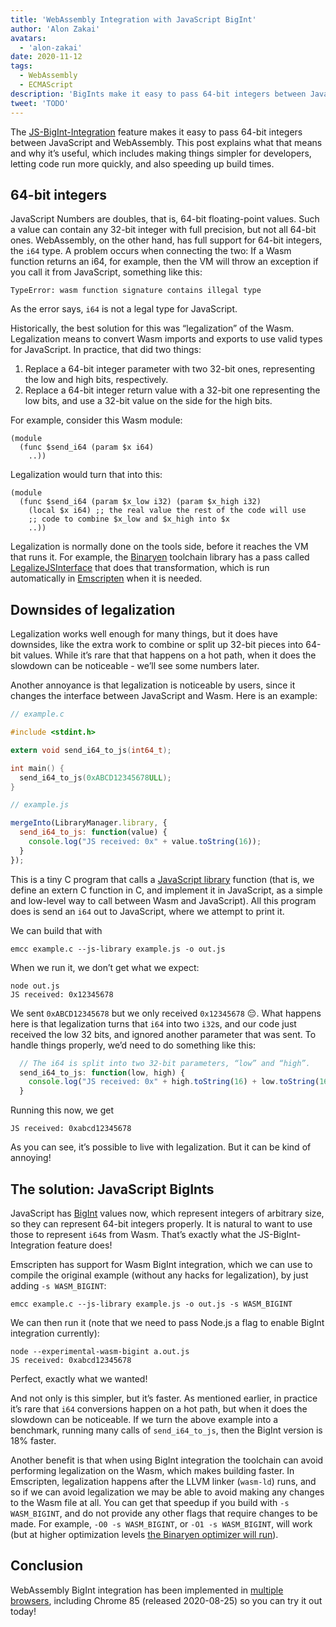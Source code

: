 ```yaml
---
title: 'WebAssembly Integration with JavaScript BigInt'
author: 'Alon Zakai'
avatars:
  - 'alon-zakai'
date: 2020-11-12
tags:
  - WebAssembly
  - ECMAScript
description: 'BigInts make it easy to pass 64-bit integers between JavaScript and WebAssembly. This post explains what that means and why it’s useful, which includes making things simpler for developers, letting code run more quickly, and also speeding up build times.'
tweet: 'TODO'
---
```

The
[JS-BigInt-Integration](https://github.com/WebAssembly/JS-BigInt-integration) feature makes it easy to pass 64-bit integers between JavaScript and WebAssembly. This post explains what that means and why it’s useful, which includes making things simpler for developers, letting code run more quickly, and also speeding up build times.

## 64-bit integers

JavaScript Numbers are doubles, that is, 64-bit floating-point values. Such a value can contain any 32-bit integer with full precision, but not all 64-bit ones. WebAssembly, on the other hand, has full support for 64-bit integers, the `i64` type. A problem occurs when connecting the two: If a Wasm function returns an i64, for example, then the VM will throw an exception if you call it from JavaScript, something like this:

```
TypeError: wasm function signature contains illegal type
```

As the error says, `i64` is not a legal type for JavaScript.

Historically, the best solution for this was “legalization” of the Wasm. Legalization means to convert Wasm imports and exports to use valid types for JavaScript. In practice, that did two things:

1. Replace a 64-bit integer parameter with two 32-bit ones, representing the low and high bits, respectively.
2. Replace a 64-bit integer return value with a 32-bit one representing the low bits, and use a 32-bit value on the side for the high bits.

For example, consider this Wasm module:

```wasm
(module
  (func $send_i64 (param $x i64)
    ..))
```

Legalization would turn that into this:

```wasm
(module
  (func $send_i64 (param $x_low i32) (param $x_high i32)
    (local $x i64) ;; the real value the rest of the code will use
    ;; code to combine $x_low and $x_high into $x
    ..))
```

Legalization is normally done on the tools side, before it reaches the VM that runs it. For example, the [Binaryen](https://github.com/WebAssembly/binaryen) toolchain library has a pass called [LegalizeJSInterface](https://github.com/WebAssembly/binaryen/blob/fd7e53fe0ae99bd27179cb35d537e4ce5ec1fe11/src/passes/LegalizeJSInterface.cpp) that does that transformation, which is run automatically in [Emscripten](https://emscripten.org/) when it is needed.

## Downsides of legalization

Legalization works well enough for many things, but it does have downsides, like the extra work to combine or split up 32-bit pieces into 64-bit values. While it’s rare that that happens on a hot path, when it does the slowdown can be noticeable - we’ll see some numbers later.

Another annoyance is that legalization is noticeable by users, since it changes the interface between JavaScript and Wasm. Here is an example:

```c
// example.c

#include <stdint.h>

extern void send_i64_to_js(int64_t);

int main() {
  send_i64_to_js(0xABCD12345678ULL);
}
```

```javascript
// example.js

mergeInto(LibraryManager.library, {
  send_i64_to_js: function(value) {
    console.log("JS received: 0x" + value.toString(16));
  }
});
```

This is a tiny C program that calls a [JavaScript library](https://emscripten.org/docs/porting/connecting_cpp_and_javascript/Interacting-with-code.html#implement-c-in-javascript) function (that is, we define an extern C function in C, and implement it in JavaScript, as a simple and low-level way to call between Wasm and JavaScript). All this program does is send an `i64` out to JavaScript, where we attempt to print it.

We can build that with

```
emcc example.c --js-library example.js -o out.js
```

When we run it, we don’t get what we expect:

```
node out.js
JS received: 0x12345678
```

We sent `0xABCD12345678` but we only received `0x12345678` 😔. What happens here is that legalization turns that `i64` into two `i32`s, and our code just received the low 32 bits, and ignored another parameter that was sent. To handle things properly, we’d need to do something like this:

```javascript
  // The i64 is split into two 32-bit parameters, “low” and “high”.
  send_i64_to_js: function(low, high) {
    console.log("JS received: 0x" + high.toString(16) + low.toString(16));
  }
```

Running this now, we get

```
JS received: 0xabcd12345678
```

As you can see, it’s possible to live with legalization. But it can be kind of annoying!

## The solution: JavaScript BigInts

JavaScript has [BigInt](https://developer.mozilla.org/en-US/docs/Web/JavaScript/Reference/Global_Objects/BigInt) values now, which represent integers of arbitrary size, so they can represent 64-bit integers properly. It is natural to want to use those to represent `i64`s from Wasm. That’s exactly what the JS-BigInt-Integration feature does!

Emscripten has support for Wasm BigInt integration, which we can use to compile the original example (without any hacks for legalization), by just adding `-s WASM_BIGINT`:

```
emcc example.c --js-library example.js -o out.js -s WASM_BIGINT
```

We can then run it (note that we need to pass Node.js a flag to enable BigInt integration currently):

```
node --experimental-wasm-bigint a.out.js
JS received: 0xabcd12345678
```

Perfect, exactly what we wanted!

And not only is this simpler, but it’s faster. As mentioned earlier, in practice it’s rare that `i64` conversions happen on a hot path, but when it does the slowdown can be noticeable. If we turn the above example into a benchmark, running many calls of `send_i64_to_js`, then the BigInt version is 18% faster.

Another benefit is that when using BigInt integration the toolchain can avoid performing legalization on the Wasm, which makes building faster. In Emscripten, legalization happens after the LLVM linker (`wasm-ld`) runs, and so if we can avoid legalization we may be able to avoid making any changes to the Wasm file at all. You can get that speedup if you build with `-s WASM_BIGINT`, and do not provide any other flags that require changes to be made. For example, `-O0 -s WASM_BIGINT`, or `-O1 -s WASM_BIGINT`, will work (but at higher optimization levels [the Binaryen optimizer will run](https://emscripten.org/docs/optimizing/Optimizing-Code.html#link-times)).

## Conclusion

WebAssembly BigInt integration has been implemented in [multiple browsers](https://webassembly.org/roadmap/), including Chrome 85 (released 2020-08-25) so you can try it out today!
